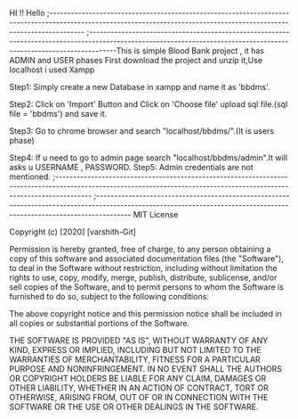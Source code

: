 HI !! Hello 
;----------------------------------------------------------------------------------------------------------------------------------------------------------------------
;--------------------------------------------------------------------------------------------------------------------------------------------------------------------This is simple Blood Bank project , it has ADMIN and USER phases
First download the project and unzip it,Use localhost i used Xampp 

 Step1: Simply create a new Database in xampp and name it as 'bbdms'.

 Step2: Click on 'Import' Button and Click on 'Choose file' upload sql file.(sql file = 'bbdms') and save it.

 Step3: Go to chrome browser and search "localhost/bbdms/".(It is users phase)

 Step4: If u need to go to admin page search "localhost/bbdms/admin".It will asks u USERNAME , PASSWORD.
 Step5: Admin credentials are not mentioned.
;----------------------------------------------------------------------------------------------------------------------------------------------------------------------
;----------------------------------------------------------------------------------------------------------------------------------------------------------------------
MIT License

Copyright (c) [2020] [varshith-Git]

Permission is hereby granted, free of charge, to any person obtaining a copy
of this software and associated documentation files (the "Software"), to deal
in the Software without restriction, including without limitation the rights
to use, copy, modify, merge, publish, distribute, sublicense, and/or sell
copies of the Software, and to permit persons to whom the Software is
furnished to do so, subject to the following conditions:

The above copyright notice and this permission notice shall be included in all
copies or substantial portions of the Software.

THE SOFTWARE IS PROVIDED "AS IS", WITHOUT WARRANTY OF ANY KIND, EXPRESS OR
IMPLIED, INCLUDING BUT NOT LIMITED TO THE WARRANTIES OF MERCHANTABILITY,
FITNESS FOR A PARTICULAR PURPOSE AND NONINFRINGEMENT. IN NO EVENT SHALL THE
AUTHORS OR COPYRIGHT HOLDERS BE LIABLE FOR ANY CLAIM, DAMAGES OR OTHER
LIABILITY, WHETHER IN AN ACTION OF CONTRACT, TORT OR OTHERWISE, ARISING FROM,
OUT OF OR IN CONNECTION WITH THE SOFTWARE OR THE USE OR OTHER DEALINGS IN THE
SOFTWARE.